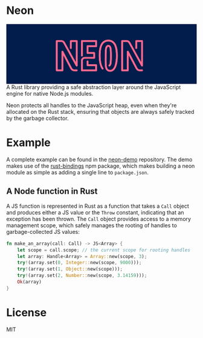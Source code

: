# Neon

<img align="right" src="neon.png" alt="neon"/>A Rust library providing a safe abstraction layer around the JavaScript engine for native Node.js modules.

Neon protects all handles to the JavaScript heap, even when they're allocated on the Rust stack, ensuring that objects are always safely tracked by the garbage collector.

# Example

A complete example can be found in the [neon-demo](https://github.com/dherman/neon-demo) repository. The demo makes use of the [rust-bindings](https://www.npmjs.com/package/rust-bindings) npm package, which makes building a neon module as simple as adding a single line to `package.json`.

## A Node function in Rust

A JS function is represented in Rust as a function that takes a `Call` object and produces either a JS value or the `Throw` constant, indicating that an exception has been thrown. The `Call` object provides access to a memory management scope, which safely manages the rooting of handles to garbage-collected JS values:

```rust
fn make_an_array(call: Call) -> JS<Array> {
    let scope = call.scope; // the current scope for rooting handles
    let array: Handle<Array> = Array::new(scope, 3);
    try!(array.set(0, Integer::new(scope, 9000)));
    try!(array.set(1, Object::new(scope)));
    try!(array.set(2, Number::new(scope, 3.14159)));
    Ok(array)
}
```

# License

MIT
